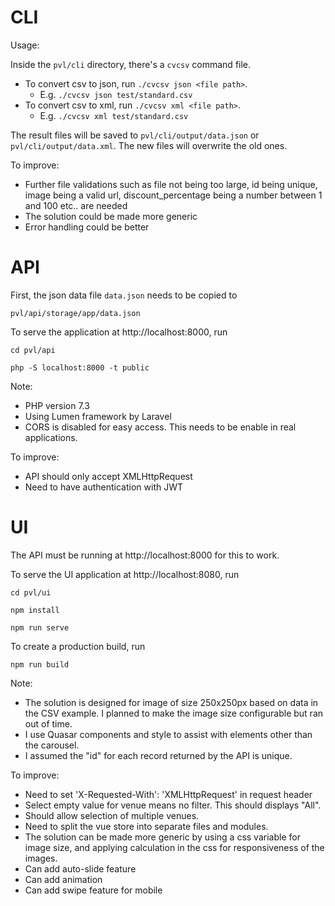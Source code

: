 
# CLI

Usage: 

Inside the `pvl/cli` directory, there's a `cvcsv` command file.

- To convert csv to json, run `./cvcsv json <file path>`. 
    - E.g. `./cvcsv json test/standard.csv`
- To convert csv to xml, run `./cvcsv xml <file path>`.
    - E.g. `./cvcsv xml test/standard.csv`

The result files will be saved to `pvl/cli/output/data.json` or `pvl/cli/output/data.xml`. 
The new files will overwrite the old ones.

To improve:

- Further file validations such as file not being too large, id being unique, image being a valid url, 
discount_percentage being a number between 1 and 100 etc.. are needed
- The solution could be made more generic
- Error handling could be better



# API


First, the json data file `data.json` needs to be copied to 

`pvl/api/storage/app/data.json`
    

To serve the application at http://localhost:8000, run

`cd pvl/api`

`php -S localhost:8000 -t public`


Note:
- PHP version 7.3 
- Using Lumen framework by Laravel
- CORS is disabled for easy access. This needs to be enable in real applications.


To improve:
- API should only accept XMLHttpRequest
- Need to have authentication with JWT


# UI

The API must be running at http://localhost:8000 for this to work.

To serve the UI application at http://localhost:8080, run

`cd pvl/ui`

`npm install`

`npm run serve`

To create a production build, run 

`npm run build`

Note:
- The solution is designed for image of size 250x250px based on data in the CSV example. 
I planned to make the image size configurable but ran out of time.
- I use Quasar components and style to assist with elements other than the carousel.
- I assumed the "id" for each record returned by the API is unique.

To improve:

- Need to set 'X-Requested-With': 'XMLHttpRequest' in request header
- Select empty value for venue means no filter. This should displays "All".
- Should allow selection of multiple venues.
- Need to split the vue store into separate files and modules.
- The solution can be made more generic by using a css variable for image size, 
and applying calculation in the css for responsiveness of the images.
- Can add auto-slide feature
- Can add animation 
- Can add swipe feature for mobile

